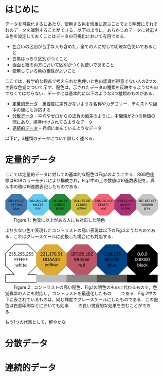 # はじめに
データを可視化するにあたり，使用する色を慎重に選ぶことでより明確にそれぞれのデータを識別することができる．以下のように，あらかじめデータに対応する色を設定しておくことはデータの可視化において有用である．

- 色合いの区別が苦手な人も含めた，全ての人に対して明瞭な色使いであること
- 白黒はっきり区別がつくこと
- 画面と紙の両方において区別がつく色使いであること
- 使用している色の相性がよいこと

ここでは，数学的な観点で考えられた色使いと色の認識が得意でない人の2つの主要な色覚について示す．配色は，示されたデータの種類を反映するようなものでなくてはならない．データには基本的に以下のような3つ種類のものがある．

- [定量的データ](#定量的データ) - 重要度に差異がないような名称やカテゴリー．テキストや図中の線にも対応する
- [分散データ](#分散データ) - 平均やゼロからの正負の偏差のように，中間値が2つの極値の間にあり，順序付けされてるようなデータ
- [連続的データ](#連続的データ) - 昇順に並んでいるようなデータ

以下に，3種類のデータについて詳しく述べる．

# 定量的データ
ここでは定量的データに対しての基本的な配色はFig.1のようにする．RGB色座標はRGBカラーモデルにより構成され，Fig.1中の上の数値は10進数表記を，真ん中の値は16進数表記したものである．

![bright_scheme](picture/scheme_bright.png)
&emsp;&emsp;Figure.1 : 色覚に以上がある人にも対応した明色

より少ない色で表現したコントラストの高い表現は以下のFig.2ようなものである．これはグレースケールに変換した場合にも対応する．

![highcontrast_scheme](picture/scheme_highcontrast_extended.png)
&emsp;&emsp;Figure.2 : コントラストの高い配色．Fig.1の明色のものに代わるもので，色覚異常の人にも対応し，コントラストを最適化したもの
&emsp;&emsp;である．Fig.2中の下に表されているものは，同じ輝度でグレースケールにしたものである．この配色は白黒印刷などにおいても効率
&emsp;&emsp;の良い視覚的な効果を生むことができる．

もう1つの代案として，鮮やかな

# 分散データ

# 連続的データ